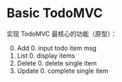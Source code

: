# Basic TodoMVC

实现 TodoMVC 最核心的功能（原型）：

0. Add
    0. input todo item msg
0. List
    0. display items
0. Delete
    0. delete single item
0. Update
    0. complete single item